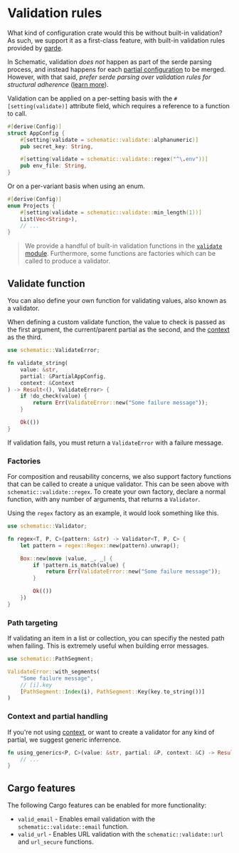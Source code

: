 # Validation rules

What kind of configuration crate would this be without built-in validation? As such, we support it
as a first-class feature, with built-in validation rules provided by
[garde](https://crates.io/crates/garde).

In Schematic, validation _does not_ happen as part of the serde parsing process, and instead happens
for each [partial configuration](../partial.md) to be merged. However, with that said, _prefer serde
parsing over validation rules for structural adherence_
([learn more](https://lexi-lambda.github.io/blog/2019/11/05/parse-don-t-validate/)).

Validation can be applied on a per-setting basis with the `#[setting(validate)]` attribute field,
which requires a reference to a function to call.

```rust
#[derive(Config)]
struct AppConfig {
	#[setting(validate = schematic::validate::alphanumeric)]
	pub secret_key: String,

	#[setting(validate = schematic::validate::regex("^\.env"))]
	pub env_file: String,
}
```

Or on a per-variant basis when using an enum.

```rust
#[derive(Config)]
enum Projects {
	#[setting(validate = schematic::validate::min_length(1))]
	List(Vec<String>),
	// ...
}
```

> We provide a handful of built-in validation functions in the
> [`validate` module](https://docs.rs/schematic/latest/schematic/validate/index.html). Furthermore,
> some functions are factories which can be called to produce a validator.

## Validate function

You can also define your own function for validating values, also known as a validator.

When defining a custom validate function, the value to check is passed as the first argument, the
current/parent partial as the second, and the [context](../context.md) as the third.

```rust
use schematic::ValidateError;

fn validate_string(
	value: &str,
	partial: &PartialAppConfig,
	context: &Context
) -> Result<(), ValidateError> {
	if !do_check(value) {
		return Err(ValidateError::new("Some failure message"));
	}

	Ok(())
}
```

If validation fails, you must return a `ValidateError` with a failure message.

### Factories

For composition and reusability concerns, we also support factory functions that can be called to
create a unique validator. This can be seen above with `schematic::validate::regex`. To create your
own factory, declare a normal function, with any number of arguments, that returns a `Validator`.

Using the `regex` factory as an example, it would look something like this.

```rust
use schematic::Validator;

fn regex<T, P, C>(pattern: &str) -> Validator<T, P, C> {
	let pattern = regex::Regex::new(pattern).unwrap();

	Box::new(move |value, _, _| {
		if !pattern.is_match(value) {
			return Err(ValidateError::new("Some failure message"));
		}

		Ok(())
	})
}
```

### Path targeting

If validating an item in a list or collection, you can specifiy the nested path when failing. This
is extremely useful when building error messages.

```rust
use schematic::PathSegment;

ValidateError::with_segments(
	"Some failure message",
	// [i].key
	[PathSegment::Index(i), PathSegment::Key(key.to_string())]
)
```

### Context and partial handling

If you're not using [context](../context.md), or want to create a validator for any kind of partial,
we suggest generic inferrence.

```rust
fn using_generics<P, C>(value: &str, partial: &P, context: &C) -> Result<(), ValidateError> {
	// ...
}
```

## Cargo features

The following Cargo features can be enabled for more functionality:

- `valid_email` - Enables email validation with the `schematic::validate::email` function.
- `valid_url` - Enables URL validation with the `schematic::validate::url` and `url_secure`
  functions.
